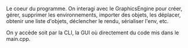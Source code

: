 Le coeur du programme. On interagi avec le GraphicsEngine pour créer, gérer, supprimer les environnements, importer des
objets, les déplacer, obtenir une liste d'objets, déclencher le rendu, sérialiser l'env, etc.

On y accède soit par la CLI, la GUI où directement du code mis dans le main.cpp.
